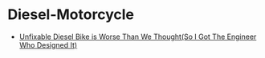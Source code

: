 # Diesel-Motorcycle
- [Unfixable Diesel Bike is Worse Than We Thought(So I Got The Engineer Who Designed It)](https://youtu.be/NqVyuJIQSYY)
